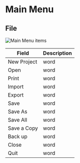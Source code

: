 # Main Menu
## File
![Main Menu items](https://github.com/john89521/john89521.github.io/assets/img/main-menu-items.png)  

| Field    | Description |
|----------| ----------- |
| New Project     | word        |
| Open     | word        |
| Print     | word        |
| Import     | word        |
| Export     | word        |
| Save     | word        |
| Save As     | word        |
| Save All     | word        |
| Save a Copy     | word        |
| Back up     | word        |
| Close      | word        |
| Quit     | word        |
